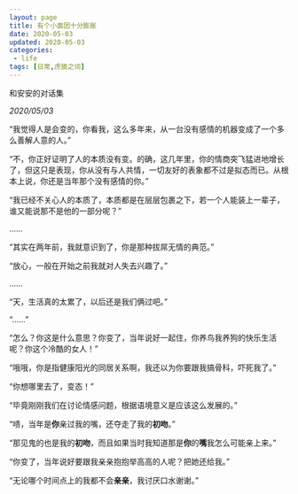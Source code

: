 ```yaml
---
layout: page
title: 有个小面团十分膨胀
date: 2020-05-03
updated: 2020-05-03
categories:
 - life
tags: [日常,虎狼之词]
---
```


和安安的对话集

*2020/05/03*

“我觉得人是会变的，你看我，这么多年来，从一台没有感情的机器变成了一个多么善解人意的人。”

“不，你正好证明了人的本质没有变。的确，这几年里，你的情商突飞猛进地增长了，但这只是表现，你从没有与人共情，一切友好的表象都不过是拟态而已。从根本上说，你还是当年那个没有感情的你。”

“我已经不关心人的本质了，本质都是在层层包裹之下，若一个人能装上一辈子，谁又能说那不是他的一部分呢？”

……

“其实在两年前，我就意识到了，你是那种拔屌无情的典范。”

“放心，一般在开始之前我就对人失去兴趣了。”

……

“天，生活真的太累了，以后还是我们俩过吧。”

“……”

“怎么？你这是什么意思？你变了，当年说好一起住，你养鸟我养狗的快乐生活呢？你这个冷酷的女人！”

“哦哦，你是指健康阳光的同居关系啊，我还以为你要跟我搞骨科，吓死我了。”

“你想哪里去了，变态！”

“毕竟刚刚我们在讨论情感问题，根据语境意义是应该这么发展的。”

“啧，当年是**你**亲过我的嘴，还夺走了我的**初吻**。”

“那见鬼的也是我的**初吻**，而且如果当时我知道那是**你**的**嘴**我怎么可能亲上来。”

“你变了，当年说好要跟我亲亲抱抱举高高的人呢？把她还给我。”

“无论哪个时间点上的我都不会**亲亲**，我讨厌口水谢谢。”
